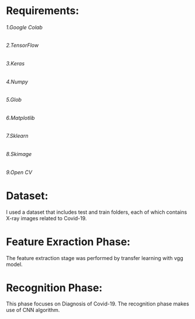 # Requirements:
###### 1.Google Colab
###### 2.TensorFlow
###### 3.Keras
###### 4.Numpy
###### 5.Glob
###### 6.Matplotlib
###### 7.Sklearn
###### 8.Skimage
###### 9.Open CV





# Dataset:
I used a dataset that includes test and train folders, each of which contains X-ray images related to Covid-19.

# Feature Exraction Phase:
The feature extraction stage was performed by transfer learning with vgg model.

# Recognition Phase:
This phase focuses on Diagnosis of Covid-19. The recognition phase makes use of CNN algorithm.
